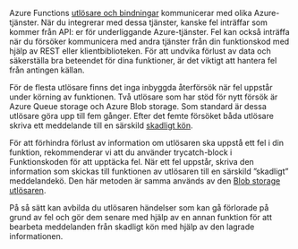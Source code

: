 Azure Functions [utlösare och bindningar](..\articles\azure-functions\functions-triggers-bindings.md) kommunicerar med olika Azure-tjänster. När du integrerar med dessa tjänster, kanske fel inträffar som kommer från API: er för underliggande Azure-tjänster. Fel kan också inträffa när du försöker kommunicera med andra tjänster från din funktionskod med hjälp av REST eller klientbiblioteken. För att undvika förlust av data och säkerställa bra beteendet för dina funktioner, är det viktigt att hantera fel från antingen källan.

För de flesta utlösare finns det inga inbyggda återförsök när fel uppstår under körning av funktionen. Två utlösare som har stöd för nytt försök är Azure Queue storage och Azure Blob storage. Som standard är dessa utlösare göra upp till fem gånger. Efter det femte försöket båda utlösare skriva ett meddelande till en särskild [skadligt kön](..\articles\azure-functions\functions-bindings-storage-queue.md#trigger---poison-messages). 

För att förhindra förlust av information om utlösaren ska uppstå ett fel i din funktion, rekommenderar vi att du använder trycatch-block i Funktionskoden för att upptäcka fel. När ett fel uppstår, skriva den information som skickas till funktionen av utlösaren till en särskild ”skadligt” meddelandekö. Den här metoden är samma används av den [Blob storage utlösaren](..\articles\azure-functions\functions-bindings-storage-blob.md#trigger---poison-blobs). 

På så sätt kan avbilda du utlösaren händelser som kan gå förlorade på grund av fel och gör dem senare med hjälp av en annan funktion för att bearbeta meddelanden från skadligt kön med hjälp av den lagrade informationen.  